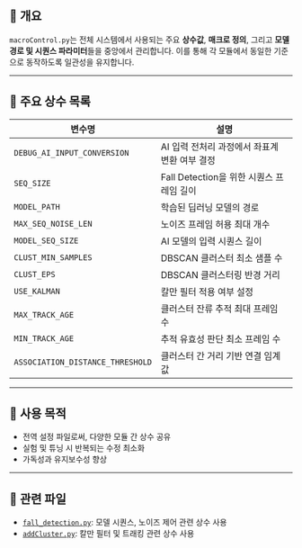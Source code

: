 ## 🧭 개요
`macroControl.py`는 전체 시스템에서 사용되는 주요 **상수값**, **매크로 정의**, 그리고 **모델 경로 및 시퀀스 파라미터**들을 중앙에서 관리합니다. 이를 통해 각 모듈에서 동일한 기준으로 동작하도록 일관성을 유지합니다.

---

## 📁 주요 상수 목록

| 변수명 | 설명 |
|--------|------|
| `DEBUG_AI_INPUT_CONVERSION` | AI 입력 전처리 과정에서 좌표계 변환 여부 결정 |
| `SEQ_SIZE` | Fall Detection을 위한 시퀀스 프레임 길이 |
| `MODEL_PATH` | 학습된 딥러닝 모델의 경로 |
| `MAX_SEQ_NOISE_LEN` | 노이즈 프레임 허용 최대 개수 |
| `MODEL_SEQ_SIZE` | AI 모델의 입력 시퀀스 길이 |
| `CLUST_MIN_SAMPLES` | DBSCAN 클러스터 최소 샘플 수 |
| `CLUST_EPS` | DBSCAN 클러스터링 반경 거리 |
| `USE_KALMAN` | 칼만 필터 적용 여부 설정 |
| `MAX_TRACK_AGE` | 클러스터 잔류 추적 최대 프레임 수 |
| `MIN_TRACK_AGE` | 추적 유효성 판단 최소 프레임 수 |
| `ASSOCIATION_DISTANCE_THRESHOLD` | 클러스터 간 거리 기반 연결 임계값 |

---

## 🧠 사용 목적
- 전역 설정 파일로써, 다양한 모듈 간 상수 공유
- 실험 및 튜닝 시 반복되는 수정 최소화
- 가독성과 유지보수성 향상

---

## 🔧 관련 파일
- [`fall_detection.py`](fall_detection.md): 모델 시퀀스, 노이즈 제어 관련 상수 사용
- [`addCluster.py`](addCluster.md): 칼만 필터 및 트래킹 관련 상수 사용

